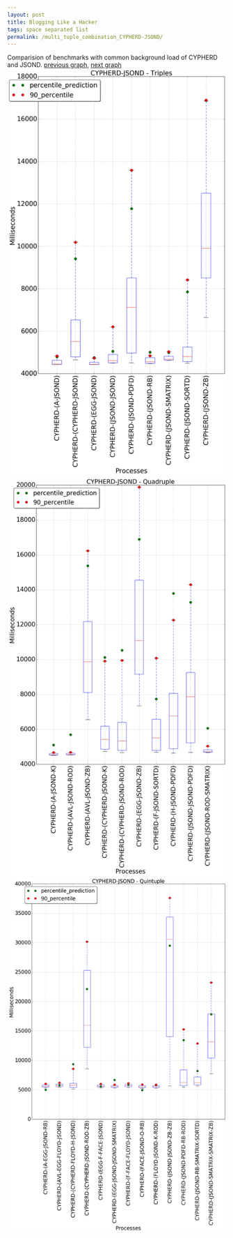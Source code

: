 ```yaml
---
layout: post
title: Blogging Like a Hacker
tags: space separated list
permalink: /multi_tuple_combination_CYPHERD-JSOND/
---
```


Comparision of benchmarks with common background load of CYPHERD and JSOND.
[previous graph](../multi_tuple_combination_CYPHERD-H/), [next graph](../multi_tuple_combination_CYPHERD-K/)
![graph figure](./images/triple/CYPHERD/CYPHERD-JSOND_box.png)![graph figure](./images/quadruple/CYPHERD/CYPHERD-JSOND_box.png)![graph figure](./images/quintuple/CYPHERD/CYPHERD-JSOND_box.png)